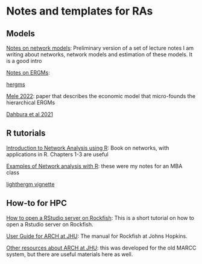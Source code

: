 # Notes and templates for RAs


## Models

[Notes on network models](): Preliminary version of a set of lecture notes I am writing about networks, network models and estimation of these models. It is a good intro

[Notes on ERGMs](): 

[hergms]()

[Mele 2022](http://meleangelo.github.io/files/homophily_dec2019_revisionJBES.pdf): paper that describes the economic model that micro-founds the hierarchical ERGMs

[Dahbura et al 2021](https://arxiv.org/abs/2105.12704)

## R tutorials

[Introduction to Network Analysis using R](https://yunranchen.github.io/intro-net-r/): Book on networks, with applications in R. Chapters 1-3 are useful

[Examples of Network analysis with R](): these were my notes for an MBA class

[lighthergm vignette]()


## How-to for HPC
[How to open a RStudio server on Rockfish](/howto/OpenRStudioServer.md): This is a short tutorial on how to open a Rstudio server on Rockfish.

[User Guide for ARCH at JHU](https://www.arch.jhu.edu/guide/): The manual for Rockfish at Johns Hopkins. 

[Other resources about ARCH at JHU](https://marcc.readthedocs.io): this was developed for the old MARCC system, but there are useful materials here as well.
